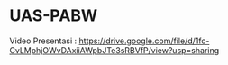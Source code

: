 # UAS-PABW
Video Presentasi : https://drive.google.com/file/d/1fc-CvLMphjOWvDAxiiAWpbJTe3sRBVfP/view?usp=sharing
